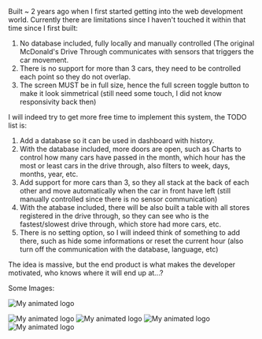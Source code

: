 Built ~ 2 years ago when I first started getting into the web development world. Currently there are limitations since I haven't touched it within that time since I first built:

1. No database included, fully locally and manually controlled (The original McDonald's Drive Through communicates with sensors that triggers the car movement.
2. There is no support for more than 3 cars, they need to be controlled each point so they do not overlap.
3. The screen MUST be in full size, hence the full screen toggle button to make it look simmetrical (still need some touch, I did not know responsivity back then)

I will indeed try to get more free time to implement this system, the TODO list is:

1. Add a database so it can be used in dashboard with history.
2. With the database included, more doors are open, such as Charts to control how many cars have passed in the month, which hour has the most or least cars in the drive through, also filters to week, days, months, year, etc.
3. Add support for more cars than 3, so they all stack at the back of each other and move automatically when the car in front have left (still manually controlled since there is no sensor communication)
4. With the atabase included, there will be also built a table with all stores registered in the drive through, so they can see who is the fastest/slowest drive through, which store had more cars, etc.
5. There is no setting option, so I will indeed think of something to add there, such as hide some informations or reset the current hour (also turn off the communication with the database, language, etc)


The idea is massive, but the end product is what makes the developer motivated, who knows where it will end up at...?

Some Images:

![My animated logo](https://i.imgur.com/qoUmDuj.png)

![My animated logo](https://i.imgur.com/qoUmDuj.png)
![My animated logo](https://i.imgur.com/x6chVUe.png)
![My animated logo](https://i.imgur.com/XdjsnJt.png)
![My animated logo](https://i.imgur.com/YvGSjIm.png)
